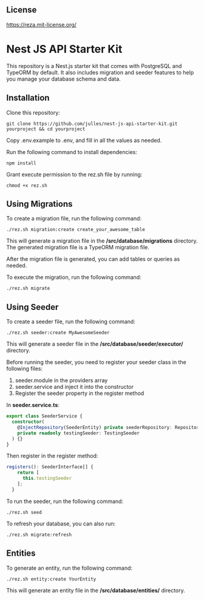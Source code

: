 ## License
https://reza.mit-license.org/

# Nest JS API Starter Kit

This repository is a Nest.js starter kit that comes with PostgreSQL and TypeORM by default. It also includes migration and seeder features to help you manage your database schema and data.

## Installation

Clone this repository:
```
git clone https://github.com/julles/nest-js-api-starter-kit.git yourproject && cd yourproject
```
Copy .env.example to .env, and fill in all the values as needed.

Run the following command to install dependencies:
```
npm install
```

Grant execute permission to the rez.sh file by running:

```
chmod +x rez.sh
```

## Using Migrations

To create a migration file, run the following command:

```
./rez.sh migration:create create_your_awesome_table
```

This will generate a migration file in the **/src/database/migrations** directory. The generated migration file is a TypeORM migration file.

After the migration file is generated, you can add tables or queries as needed. 

To execute the migration, run the following command:

```
./rez.sh migrate
```

## Using Seeder

To create a seeder file, run the following command:

```
./rez.sh seeder:create MyAwesomeSeeder
```

This will generate a seeder file in the **/src/database/seeder/executor/** directory.

Before running the seeder, you need to register your seeder class in the following files:

1. seeder.module in the providers array
2. seeder.service and inject it into the constructor
3. Register the seeder property in the register method

In **seeder.service.ts**:

``` ts
export class SeederService {
  constructor(
    @InjectRepository(SeederEntity) private seederRepository: Repository<SeederEntity>,
    private readonly testingSeeder: TestingSeeder
  ) {}
}
```

Then register in the register method:
``` ts
registers(): SeederInterface[] {
    return [
      this.testingSeeder
    ];
  }
```

To run the seeder, run the following command:

```
./rez.sh seed
```

To refresh your database, you can also run:

```
./rez.sh migrate:refresh
```

## Entities

To generate an entity, run the following command:

```
./rez.sh entity:create YourEntity

```

This will generate an entity file in the **/src/database/entities/** directory.


